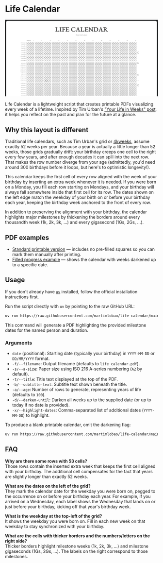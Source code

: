 # Life Calendar

![Life Calendar](./static/banner.png)

Life Calendar is a lightweight script that creates printable PDFs visualizing every week of a lifetime. Inspired by Tim Urban's ["Your Life in Weeks" post](https://waitbutwhy.com/2014/05/life-weeks.html), it helps you reflect on the past and plan for the future at a glance.

## Why this layout is different

Traditional life calendars, such as Tim Urban's grid or [4kweeks](https://4kweeks.com/), assume exactly 52 weeks per year. Because a year is actually a little longer than 52 weeks, those grids gradually drift: your birthday creeps one cell to the right every few years, and after enough decades it can spill into the next row. That makes the row number diverge from your age (admittedly, you'd need around 300 birthdays before it loops, but here's to optimistic longevity!).

This calendar keeps the first cell of every row aligned with the week of your birthday by inserting an extra week whenever it is needed. If you were born on a Monday, you fill each row starting on Mondays, and your birthday will always fall somewhere inside that first cell for its row. The dates shown on the left edge match the weekday of your birth on or before your birthday each year, keeping the birthday week anchored to the front of every row.

In addition to preserving the alignment with your birthday, the calendar highlights major milestones by thickening the borders around every thousandth week (1k, 2k, 3k, …) and every gigasecond (1Gs, 2Gs, …).

## PDF examples

* [Standard printable version](./static/life_calendar.pdf) — includes no pre-filled squares so you can mark them manually after printing.
* [Filled progress example](./static/life_calendar-darkened.pdf) — shows the calendar with weeks darkened up to a specific date.

## Usage

If you don't already have [`uv`](https://docs.astral.sh/uv/getting-started/installation/) installed, follow the official installation instructions first.

Run the script directly with `uv` by pointing to the raw GitHub URL:

```bash
uv run https://raw.githubusercontent.com/martimlobao/life-calendar/main/life_calendar.py 1990-08-06 -d -a 100 -b "Martim Lobao" -x 2010-05-15,2015-09-10,2020-12-31,2024-07-04
```

This command will generate a PDF highlighting the provided milestone dates for the named person and duration.

### Arguments

* `date` (positional): Starting date (typically your birthday) in `YYYY-MM-DD` or `DD/MM/YYYY` format.
* `-f/--filename`: Output filename (defaults to `life_calendar.pdf`).
* `-s/--a-size`: Paper size using ISO 216 A-series numbering (`A2` by default).
* `-t/--title`: Title text displayed at the top of the PDF.
* `-b/--subtitle-text`: Subtitle text shown beneath the title.
* `-a/--age`: Number of rows to generate, representing years of life (defaults to `100`).
* `-d/--darken-until`: Darken all weeks up to the supplied date (or up to today if no date is provided).
* `-x/--highlight-dates`: Comma-separated list of additional dates (`YYYY-MM-DD`) to highlight.

To produce a blank printable calendar, omit the darkening flag:

```bash
uv run https://raw.githubusercontent.com/martimlobao/life-calendar/main/life_calendar.py 1990-08-06 -a 100 -b "Martim Lobao"
```

## FAQ

**Why are there some rows with 53 cells?**  
Those rows contain the inserted extra week that keeps the first cell aligned with your birthday. The additional cell compensates for the fact that years are slightly longer than exactly 52 weeks.

**What are the dates on the left of the grid?**  
They mark the calendar date for the weekday you were born on, pegged to the occurrence on or before your birthday each year. For example, if you arrived on a Wednesday, each label shows the Wednesday that lands on or just before your birthday, kicking off that year's birthday week.

**What is the weekday at the top-left of the grid?**  
It shows the weekday you were born on. Fill in each new week on that weekday to stay synchronized with your birthday.

**What are the cells with thicker borders and the numbers/letters on the right side?**  
Thicker borders highlight milestone weeks (1k, 2k, 3k, …) and milestone gigaseconds (1Gs, 2Gs, …). The labels on the right correspond to those milestones.

